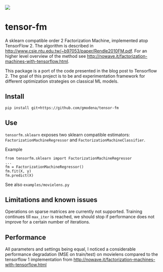 ![](https://github.com/gmodena/tensorfm/workflows/build/badge.svg)

# tensor-fm

A sklearn compatible order 2 Factorization Machine, implemented atop TensorFlow 2.
The algorithm is described in http://www.csie.ntu.edu.tw/~b97053/paper/Rendle2010FM.pdf. For an higher level
overview of the method see http://nowave.it/factorization-machines-with-tensorflow.html.

This package is a port of the code presented in the blog post to Tensorflow 2. The goal of this project is
to be and experimentation framework for different optimization strategies on classical ML models.

## Install

```
pip install git+https://github.com/gmodena/tensor-fm
```

## Use

`tensorfm.sklearn` exposes two sklearn compatible estimators: `FactorizationMachineRegressor`
and `FactorizationMachineClassifier`.

Example
```
from tensorfm.sklearn import FactorizationMachineRegressor
...
fm = FactorizationMachineRegressor()
fm.fit(X, y)
fm.predict(X)
```

See also `examples/movielens.py`

## Limitations and known issues

Operations on sparse matrices are currently not supported.
Training continues till `max_iter` is reached, we should stop if performance does not improve for a certain number
of iterations.

## Performance

All parameters and settings being equal, I noticed a considerable performance degradation (MSE on train/test)
on movielens compared to the tensorflow 1 implementation from http://nowave.it/factorization-machines-with-tensorflow.html
